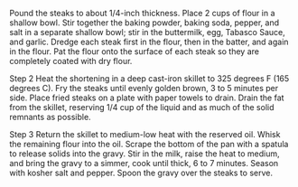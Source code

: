Pound the steaks to about 1/4-inch thickness. Place 2 cups of flour in a shallow bowl. Stir together the baking powder, baking soda, pepper, and salt in a separate shallow bowl; stir in the buttermilk, egg, Tabasco Sauce, and garlic. Dredge each steak first in the flour, then in the batter, and again in the flour. Pat the flour onto the surface of each steak so they are completely coated with dry flour.

Step 2
Heat the shortening in a deep cast-iron skillet to 325 degrees F (165 degrees C). Fry the steaks until evenly golden brown, 3 to 5 minutes per side. Place fried steaks on a plate with paper towels to drain. Drain the fat from the skillet, reserving 1/4 cup of the liquid and as much of the solid remnants as possible.

Step 3
Return the skillet to medium-low heat with the reserved oil. Whisk the remaining flour into the oil. Scrape the bottom of the pan with a spatula to release solids into the gravy. Stir in the milk, raise the heat to medium, and bring the gravy to a simmer, cook until thick, 6 to 7 minutes. Season with kosher salt and pepper. Spoon the gravy over the steaks to serve.